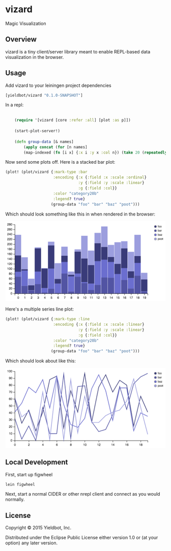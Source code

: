 # vizard

Magic Visualization

## Overview

vizard is a tiny client/server library meant to enable REPL-based data visualization in the browser.

## Usage

Add vizard to your leiningen project dependencies

``` clojure
[yieldbot/vizard "0.1.0-SNAPSHOT"]
```

In a repl:

``` clojure

    (require '[vizard [core :refer :all] [plot :as p]])

    (start-plot-server!)

    (defn group-data [& names]
        (apply concat (for [n names]
        (map-indexed (fn [i x] {:x i :y x :col n}) (take 20 (repeatedly #(rand-int 100)))))))
```

Now send some plots off. Here is a stacked bar plot:

``` clojure
(plot! (plot/vizard {:mark-type :bar
                     :encoding {:x {:field :x :scale :ordinal}
                                :y {:field :y :scale :linear}
                                :g {:field :col}}
                     :color "category20b"
                     :legend? true}
                    (group-data "foo" "bar" "baz" "poot")))

```

Which should look something like this in when rendered in the browser:

![bar](doc/bar.png)

Here's a multiple series line plot:

``` clojure
(plot! (plot/vizard {:mark-type :line
                     :encoding {:x {:field :x :scale :linear}
                                :y {:field :y :scale :linear}
                                :g {:field :col}}
                     :color "category20b"
                     :legend? true}
                    (group-data "foo" "bar" "baz" "poot")))
```

Which should look about like this:

![line](doc/line.png)

## Local Development

First, start up figwheel
``` sh
lein figwheel
```

Next, start a normal CIDER or other nrepl client and connect as you would normally.

## License

Copyright © 2015 Yieldbot, Inc.

Distributed under the Eclipse Public License either version 1.0 or (at your option) any later version.
